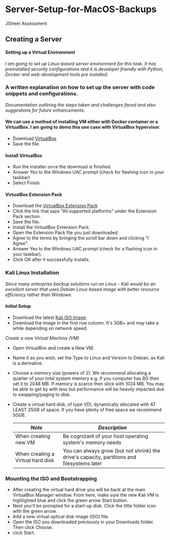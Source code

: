 # Server-Setup-for-MacOS-Backups
JStreet Assessment
## Creating a Server
#### Setting up a Virtual Environment

*I am going to set up Linux-based server environment for this task. It has preinstalled security configurations and it is developer friendly with Python, Docker and web-development tools pre installed*.

### A written explanation on how to set up the server with code snippets and configurations.
*Documentation outlining the steps taken and challenges faced and also suggestions for future enhancements*.
#### We can use a method of installing VM either with Docker container or a VirtualBox. I am going to demo this use case with VirtualBox hypervisor.

- Download [VirtualBox]( https://www.virtualbox.org/)
- Save the file.
#### Install VirtualBox

- Run the installer once the download is finished.
- Answer Yes to the Windows UAC prompt (check for flashing icon in your taskbar)
- Select Finish.

#### VirtualBox Extension Pack

- Download the [VirtualBox Extension Pack](https://www.virtualbox.org/wiki/Downloads)
- Click the link that says "All supported platforms" under the Extension Pack section.
- Save the file.
- Install the VirtualBox Extension Pack.
- Open the Extension Pack file you just downloaded.
- Agree to the terms by bringing the scroll bar down and clicking "I Agree".
- Answer Yes to the Windows UAC prompt (check for a flashing icon in your taskbar).
- Click OK after it successfully installs.

### Kali Linux Installation

*Since many enterprise backup solutions run on Linux - Kali would be an excellent server that uses Debian Linux based image with better resource efficiency rather than Windows*.

#### Initial Setup

- Download the latest [Kali ISO Image](https://www.kali.org/downloads/).
- Download the image in the first row column. It's 3GB+ and may take a while depending on network speed.

*Create a new Virtual Machine (VM)*

- Open VirtualBox and create a New VM.
- Name it as *you wish*, set the Type to Linux and Version to Debian, as Kali is a derivative.
- Choose a memory size (powers of 2). We recommend allocating a quarter of your total system memory e.g. if you computer has 8G then set it to 2048 MB. If memory is scarce then stick with 1024 MB. You may be able to get by with less but performance will be heavily impacted due to swapping/paging to disk.
- Create a virtual hard disk, of type VDI, dynamically allocated with AT LEAST 25GB of space. If you have plenty of free space we recommend 50GB.

  | *Note*                 | *Description* |
  | --- | ---|
  | When creating new VM | Be cognizant of your host operating system's memory needs |
  | When creating a Virtual hard disk | You can always grow (but not shrink) the drive's capacity, partitions and filesystems later |
                                     
### Mounting the ISO and Bootstrapping

- After creating the virtual hard drive you will be back at the main VirtualBox Manager window. From here, make sure the new Kali VM is highlighted blue and click the green arrow Start button.
- Next you'll be prompted for a start-up disk. Click the little folder icon with the green arrow.
- Add a new virtual optical disk image (ISO) file.
- Open the ISO you downloaded previously in your Downloads folder. Then click Choose.
- click Start.

  
